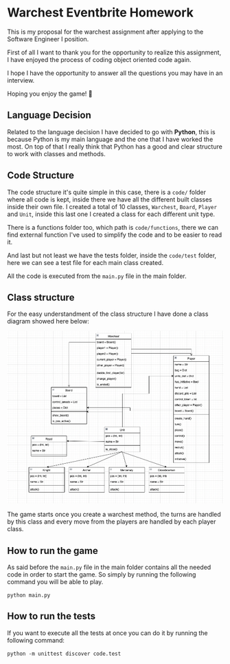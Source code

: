 # Warchest Eventbrite Homework

This is my proposal for the warchest assignment after applying to the Software Engineer I position.

First of all I want to thank you for the opportunity to realize this assignment, I have enjoyed the process of coding object oriented code again.

I hope I have the opportunity to answer all the questions you may have in an interview.

Hoping you enjoy the game! 🚀

## Language Decision

Related to the language decision I have decided to go with **Python**, this is because Python is my main language and the one that I have worked the most. On top of that I really think that Python has a good and clear structure to work with classes and methods.

## Code Structure

The code structure it's quite simple in this case, there is a `code/` folder  where all code is kept, inside there we have all the different built classes inside their own file. I created a total of 10 classes, `Warchest`, `Board`, `Player` and `Unit`, inside this last one I created a class for each different unit type.

There is a functions folder too, which path is `code/functions`, there we can find external function I've used to simplify the code and to be easier to read it.

And last but not least we have the tests folder, inside the `code/test` folder, here we can see a test file for each main class created.

All the code is executed from the `main.py` file in the main folder.

## Class structure

For the easy understandment of the class structure I have done a class diagram showed here below:

![Class Diagram](doc/images/class_diagram.png)

The game starts once you create a warchest method, the turns are handled by this class and every move from the players are handled by each player class.

## How to run the game

As said before the `main.py` file in the main folder contains all the needed code in order to start the game. So simply by running the following command you will be able to play.

```shell
python main.py
```

## How to run the tests

If you want to execute all the tests at once you can do it by running the following command:

```shell
python -m unittest discover code.test
```
